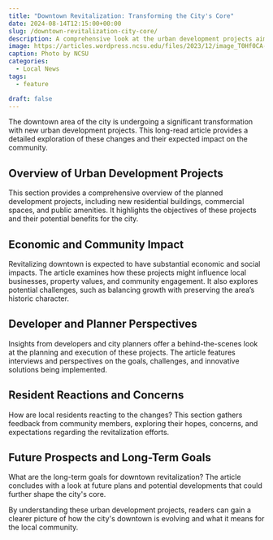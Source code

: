 ```yaml
---
title: "Downtown Revitalization: Transforming the City's Core"
date: 2024-08-14T12:15:00+00:00
slug: /downtown-revitalization-city-core/
description: A comprehensive look at the urban development projects aimed at revitalizing the downtown area and their expected impact on the local community.
image: https://articles.wordpress.ncsu.edu/files/2023/12/image_T0Hf0CA-945x633.jpg
caption: Photo by NCSU
categories:
  - Local News
tags:
  - feature

draft: false
---
```


The downtown area of the city is undergoing a significant transformation with new urban development projects. This long-read article provides a detailed exploration of these changes and their expected impact on the community.

## Overview of Urban Development Projects

This section provides a comprehensive overview of the planned development projects, including new residential buildings, commercial spaces, and public amenities. It highlights the objectives of these projects and their potential benefits for the city.

## Economic and Community Impact

Revitalizing downtown is expected to have substantial economic and social impacts. The article examines how these projects might influence local businesses, property values, and community engagement. It also explores potential challenges, such as balancing growth with preserving the area’s historic character.

## Developer and Planner Perspectives

Insights from developers and city planners offer a behind-the-scenes look at the planning and execution of these projects. The article features interviews and perspectives on the goals, challenges, and innovative solutions being implemented.

## Resident Reactions and Concerns

How are local residents reacting to the changes? This section gathers feedback from community members, exploring their hopes, concerns, and expectations regarding the revitalization efforts.

## Future Prospects and Long-Term Goals

What are the long-term goals for downtown revitalization? The article concludes with a look at future plans and potential developments that could further shape the city's core.

By understanding these urban development projects, readers can gain a clearer picture of how the city's downtown is evolving and what it means for the local community.
